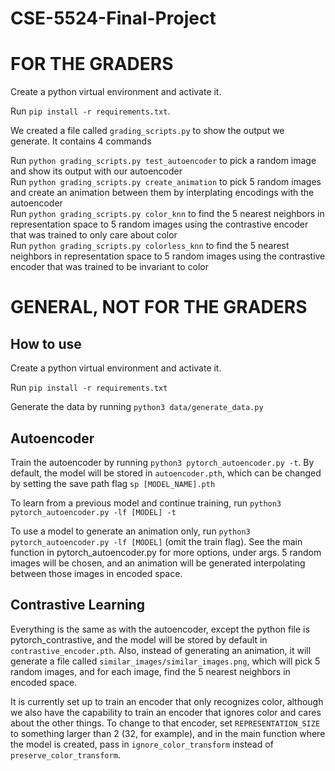 # CSE-5524-Final-Project

# FOR THE GRADERS

Create a python virtual environment and activate it. 

Run `pip install -r requirements.txt`.  

We created a file called `grading_scripts.py` to show the output we generate. It contains 4 commands

Run `python grading_scripts.py test_autoencoder` to pick a random image and show its output with our autoencoder  
Run `python grading_scripts.py create_animation` to pick 5 random images and create an animation between them by interplating encodings with the autoencoder  
Run `python grading_scripts.py color_knn` to find the 5 nearest neighbors in representation space to 5 random images using the contrastive encoder that was trained to only care about color  
Run `python grading_scripts.py colorless_knn` to find the 5 nearest neighbors in representation space to 5 random images using the contrastive encoder that was trained to be invariant to color  


# GENERAL, NOT FOR THE GRADERS

## How to use
Create a python virtual environment and activate it.  

Run `pip install -r requirements.txt`  

Generate the data by running `python3 data/generate_data.py`  

## Autoencoder

Train the autoencoder by running `python3 pytorch_autoencoder.py -t`. By default, the model will be stored in `autoencoder.pth`, which can be changed by setting the save path flag `sp [MODEL_NAME].pth`

To learn from a previous model and continue training, run `python3 pytorch_autoencoder.py -lf [MODEL] -t`

To use a model to generate an animation only, run `python3 pytorch_autoencoder.py -lf [MODEL]` (omit the train flag). See the main function in pytorch_autoencoder.py for more options, under args.  5 random images will be chosen, and an animation will be generated interpolating between those images in encoded space.


## Contrastive Learning

Everything is the same as with the autoencoder, except the python file is pytorch_contrastive, and the model will be stored by default in `contrastive_encoder.pth`.  Also, instead of generating an animation, it will generate a file called `similar_images/similar_images.png`, which will pick 5 random images, and for each image, find the 5 nearest neighbors in encoded space.

It is currently set up to train an encoder that only recognizes color, although we also have the capability to train an encoder that ignores color and cares about the other things. To change to that encoder, set `REPRESENTATION_SIZE` to something larger than 2 (32, for example), and in the main function where the model is created, pass in `ignore_color_transform` instead of `preserve_color_transform`.
